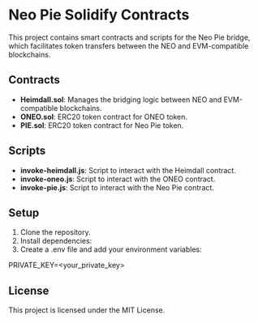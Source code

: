 # Neo Pie Solidify Contracts

This project contains smart contracts and scripts for the Neo Pie bridge, which facilitates token transfers between the NEO and EVM-compatible blockchains.

## Contracts

- **Heimdall.sol**: Manages the bridging logic between NEO and EVM-compatible blockchains.
- **ONEO.sol**: ERC20 token contract for ONEO token.
- **PIE.sol**: ERC20 token contract for Neo Pie token.

## Scripts

- **invoke-heimdall.js**: Script to interact with the Heimdall contract.
- **invoke-oneo.js**: Script to interact with the ONEO contract.
- **invoke-pie.js**: Script to interact with the Neo Pie contract.

## Setup

1. Clone the repository.
2. Install dependencies:
3. Create a .env file and add your environment variables:

PRIVATE_KEY=<your_private_key>

## License
This project is licensed under the MIT License.